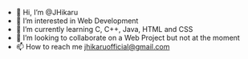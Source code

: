 - 👋 Hi, I’m @JHikaru
- 👀 I’m interested in Web Development
- 🌱 I’m currently learning C, C++, Java, HTML and CSS
- 💞️ I’m looking to collaborate on a Web Project but not at the moment
- 📫 How to reach me jhikaruofficial@gmail.com

<!---
Hikaru2021/Hikaru2021 is a ✨ special ✨ repository because its `README.md` (this file) appears on your GitHub profile.
You can click the Preview link to take a look at your changes.
--->
